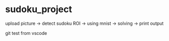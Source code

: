 # sudoku_project
upload picture -> detect sudoku ROI -> using mnist -> solving -> print output 

git test from vscode